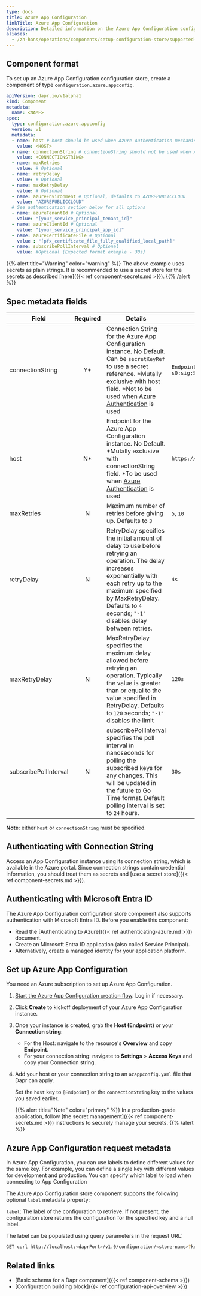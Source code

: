 ```yaml
---
type: docs
title: Azure App Configuration
linkTitle: Azure App Configuration
description: Detailed information on the Azure App Configuration configuration store component
aliases:
  - /zh-hans/operations/components/setup-configuration-store/supported-configuration-stores/setup-azure-appconfig/
---
```


## Component format

To set up an Azure App Configuration configuration store, create a component of type `configuration.azure.appconfig`.

```yaml
apiVersion: dapr.io/v1alpha1
kind: Component
metadata:
  name: <NAME>
spec:
  type: configuration.azure.appconfig
  version: v1
  metadata:
  - name: host # host should be used when Azure Authentication mechanism is used.
    value: <HOST>
  - name: connectionString # connectionString should not be used when Azure Authentication mechanism is used.
    value: <CONNECTIONSTRING>
  - name: maxRetries
    value: # Optional
  - name: retryDelay
    value: # Optional
  - name: maxRetryDelay
    value: # Optional
  - name: azureEnvironment # Optional, defaults to AZUREPUBLICCLOUD
    value: "AZUREPUBLICCLOUD"
  # See authentication section below for all options
  - name: azureTenantId # Optional
    value: "[your_service_principal_tenant_id]"
  - name: azureClientId # Optional
    value: "[your_service_principal_app_id]"
  - name: azureCertificateFile # Optional
    value : "[pfx_certificate_file_fully_qualified_local_path]"
  - name: subscribePollInterval # Optional
    value: #Optional [Expected format example - 30s]

```

{{% alert title="Warning" color="warning" %}}
The above example uses secrets as plain strings. It is recommended to use a secret store for the secrets as described [here]({{< ref component-secrets.md >}}).
{{% /alert %}}

## Spec metadata fields

| Field                 | Required | Details                                                                                                                                                                                                                                                                                                                                                                                        | Example                                                                                                  |
| --------------------- | :------: | ---------------------------------------------------------------------------------------------------------------------------------------------------------------------------------------------------------------------------------------------------------------------------------------------------------------------------------------------------------------------------------------------- | -------------------------------------------------------------------------------------------------------- |
| connectionString      |    Y\*   | Connection String for the Azure App Configuration instance. No Default. Can be `secretKeyRef` to use a secret reference. \*Mutally exclusive with host field. \*Not to be used when [Azure Authentication](https://docs.dapr.io/developing-applications/integrations/azure/azure-authentication/authenticating-azure/) is used | `Endpoint=https://foo.azconfig.io;Id=osOX-l9-s0:sig;Secret=00000000000000000000000000000000000000000000` |
| host                  |    N\*   | Endpoint for the Azure App Configuration instance. No Default. \*Mutally exclusive with connectionString field. \*To be used when [Azure Authentication](https://docs.dapr.io/developing-applications/integrations/azure/azure-authentication/authenticating-azure/) is used                                                                   | `https://dapr.azconfig.io`                                                                               |
| maxRetries            |     N    | Maximum number of retries before giving up. Defaults to `3`                                                                                                                                                                                                                                                                                                                    | `5`, `10`                                                                                                |
| retryDelay            |     N    | RetryDelay specifies the initial amount of delay to use before retrying an operation. The delay increases exponentially with each retry up to the maximum specified by MaxRetryDelay. Defaults to `4` seconds; `"-1"` disables delay between retries.                                                                                          | `4s`                                                                                                     |
| maxRetryDelay         |     N    | MaxRetryDelay specifies the maximum delay allowed before retrying an operation. Typically the value is greater than or equal to the value specified in RetryDelay. Defaults to `120` seconds; `"-1"` disables the limit                                                                                                                                        | `120s`                                                                                                   |
| subscribePollInterval |     N    | subscribePollInterval specifies the poll interval in nanoseconds for polling the subscribed keys for any changes. This will be updated in the future to Go Time format. Default polling interval is set to `24` hours.                                                                                                                         | `30s`                                                                                                    |

**Note**: either `host` or `connectionString` must be specified.

## Authenticating with Connection String

Access an App Configuration instance using its connection string, which is available in the Azure portal. Since connection strings contain credential information, you should treat them as secrets and [use a secret store]({{< ref component-secrets.md >}}).

## Authenticating with Microsoft Entra ID

The Azure App Configuration configuration store component also supports authentication with Microsoft Entra ID. Before you enable this component:

- Read the [Authenticating to Azure]({{< ref authenticating-azure.md >}}) document.
- Create an Microsoft Entra ID application (also called Service Principal).
- Alternatively, create a managed identity for your application platform.

## Set up Azure App Configuration

You need an Azure subscription to set up Azure App Configuration.

1. [Start the Azure App Configuration creation flow](https://ms.portal.azure.com/#create/Microsoft.Azconfig). Log in if necessary.
2. Click **Create** to kickoff deployment of your Azure App Configuration instance.
3. Once your instance is created, grab the **Host (Endpoint)** or your **Connection string**:
   - For the Host: navigate to the resource's **Overview** and copy **Endpoint**.
   - For your connection string: navigate to **Settings** > **Access Keys** and copy your Connection string.
4. Add your host or your connection string to an `azappconfig.yaml` file that Dapr can apply.

   Set the `host` key to `[Endpoint]` or the `connectionString` key to the values you saved earlier.

   {{% alert title="Note" color="primary" %}}
   In a production-grade application, follow [the secret management]({{< ref component-secrets.md >}}) instructions to securely manage your secrets.
   {{% /alert %}}

## Azure App Configuration request metadata

In Azure App Configuration, you can use labels to define different values for the same key. For example, you can define a single key with different values for development and production. You can specify which label to load when connecting to App Configuration

The Azure App Configuration store component supports the following optional `label` metadata property:

`label`: The label of the configuration to retrieve. If not present, the configuration store returns the configuration for the specified key and a null label.

The label can be populated using query parameters in the request URL:

```bash
GET curl http://localhost:<daprPort>/v1.0/configuration/<store-name>?key=<key name>&metadata.label=<label value>
```

## Related links

- [Basic schema for a Dapr component]({{< ref component-schema >}})
- [Configuration building block]({{< ref configuration-api-overview >}})

